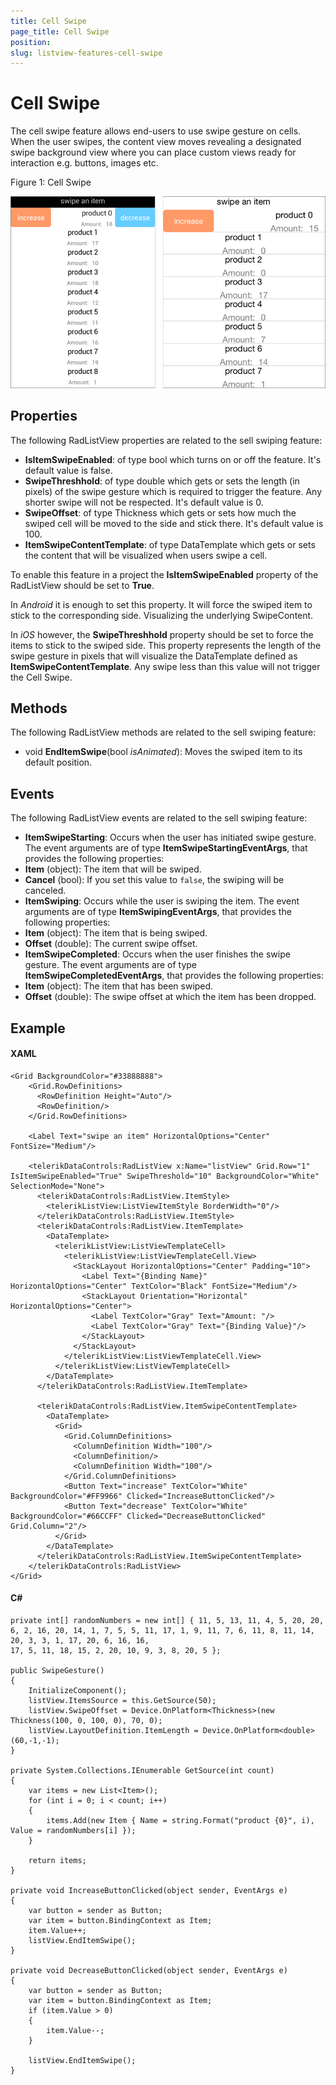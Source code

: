 ```yaml
---
title: Cell Swipe
page_title: Cell Swipe
position: 
slug: listview-features-cell-swipe
---
```


# Cell Swipe

The cell swipe feature allows end-users to use swipe gesture on cells. When the user swipes, the content view moves revealing a designated swipe background view where you can place custom views ready for interaction e.g. buttons, images etc.

Figure 1: Cell Swipe

![CellSwipe](images/listview-features-cell-swipe.png)

## Properties

The following RadListView properties are related to the sell swiping feature:

- **IsItemSwipeEnabled**: of type bool which turns on or off the feature. It's default value is false.
- **SwipeThreshhold**: of type double which gets or sets the length (in pixels) of the swipe gesture which is required to trigger the feature. Any shorter swipe will not be respected. It's default value is 0.
- **SwipeOffset**: of type Thickness which gets or sets how much the swiped cell will be moved to the side and stick there. It's default value is 100.
- **ItemSwipeContentTemplate**: of type DataTemplate which gets or sets the content that will be visualized when users swipe a cell.

To enable this feature in a project the **IsItemSwipeEnabled** property of the RadListView should be set to **True**. 

In *Android* it is enough to set this property. It will force the swiped item to stick to the corresponding side. Visualizing the underlying SwipeContent.

In *iOS* however, the **SwipeThreshhold** property should be set to force the items to stick to the swiped side. This property represents the length of the swipe gesture in pixels that will visualize the DataTemplate defined as **ItemSwipeContentTemplate**. Any swipe less than this value will not trigger the Cell Swipe.

## Methods

The following RadListView methods are related to the sell swiping feature:

- void **EndItemSwipe**(bool *isAnimated*): Moves the swiped item to its default position.

## Events

The following RadListView events are related to the sell swiping feature:

- **ItemSwipeStarting**: Occurs when the user has initiated swipe gesture. The event arguments are of type **ItemSwipeStartingEventArgs**, that provides the following properties:
 - **Item** (object): The item that will be swiped.
 - **Cancel** (bool): If you set this value to `false`, the swiping will be canceled.
- **ItemSwiping**: Occurs while the user is swiping the item. The event arguments are of type **ItemSwipingEventArgs**, that provides the following properties:
 - **Item** (object): The item that is being swiped.
 - **Offset** (double): The current swipe offset.
- **ItemSwipeCompleted**: Occurs when the user finishes the swipe gesture. The event arguments are of type **ItemSwipeCompletedEventArgs**, that provides the following properties:
 - **Item** (object): The item that has been swiped.
 - **Offset** (double): The swipe offset at which the item has been dropped.

## Example

#### XAML
	<Grid BackgroundColor="#33888888">
	    <Grid.RowDefinitions>
	      <RowDefinition Height="Auto"/>
	      <RowDefinition/>
	    </Grid.RowDefinitions>
	
	    <Label Text="swipe an item" HorizontalOptions="Center" FontSize="Medium"/>
	
	    <telerikDataControls:RadListView x:Name="listView" Grid.Row="1" IsItemSwipeEnabled="True" SwipeThreshold="10" BackgroundColor="White" SelectionMode="None">
	      <telerikDataControls:RadListView.ItemStyle>
	        <telerikListView:ListViewItemStyle BorderWidth="0"/>
	      </telerikDataControls:RadListView.ItemStyle>
	      <telerikDataControls:RadListView.ItemTemplate>
	        <DataTemplate>
	          <telerikListView:ListViewTemplateCell>
	            <telerikListView:ListViewTemplateCell.View>
	              <StackLayout HorizontalOptions="Center" Padding="10">
	                <Label Text="{Binding Name}" HorizontalOptions="Center" TextColor="Black" FontSize="Medium"/>
	                <StackLayout Orientation="Horizontal" HorizontalOptions="Center">
	                  <Label TextColor="Gray" Text="Amount: "/>
	                  <Label TextColor="Gray" Text="{Binding Value}"/>
	                </StackLayout>
	              </StackLayout>
	            </telerikListView:ListViewTemplateCell.View>
	          </telerikListView:ListViewTemplateCell>
	        </DataTemplate>
	      </telerikDataControls:RadListView.ItemTemplate>
	    
	      <telerikDataControls:RadListView.ItemSwipeContentTemplate>
	        <DataTemplate>
	          <Grid>
	            <Grid.ColumnDefinitions>
	              <ColumnDefinition Width="100"/>
	              <ColumnDefinition/>
	              <ColumnDefinition Width="100"/>
	            </Grid.ColumnDefinitions>
	            <Button Text="increase" TextColor="White" BackgroundColor="#FF9966" Clicked="IncreaseButtonClicked"/>
	            <Button Text="decrease" TextColor="White" BackgroundColor="#66CCFF" Clicked="DecreaseButtonClicked" Grid.Column="2"/>
	          </Grid>
	        </DataTemplate>
	      </telerikDataControls:RadListView.ItemSwipeContentTemplate>
	    </telerikDataControls:RadListView>
	</Grid>

#### C# 
    private int[] randomNumbers = new int[] { 11, 5, 13, 11, 4, 5, 20, 20, 6, 2, 16, 20, 14, 1, 7, 5, 5, 11, 17, 1, 9, 11, 7, 6, 11, 8, 11, 14, 20, 3, 3, 1, 17, 20, 6, 16, 16,
    17, 5, 11, 18, 15, 2, 20, 10, 9, 3, 8, 20, 5 };

    public SwipeGesture()
    {
        InitializeComponent();
        listView.ItemsSource = this.GetSource(50);
        listView.SwipeOffset = Device.OnPlatform<Thickness>(new Thickness(100, 0, 100, 0), 70, 0);
        listView.LayoutDefinition.ItemLength = Device.OnPlatform<double>(60,-1,-1);
    }

    private System.Collections.IEnumerable GetSource(int count)
    {
        var items = new List<Item>();
        for (int i = 0; i < count; i++)
        {
            items.Add(new Item { Name = string.Format("product {0}", i), Value = randomNumbers[i] });
        }

        return items;
    }

    private void IncreaseButtonClicked(object sender, EventArgs e)
    {
        var button = sender as Button;
        var item = button.BindingContext as Item;
        item.Value++;
        listView.EndItemSwipe();
    }

    private void DecreaseButtonClicked(object sender, EventArgs e)
    {
        var button = sender as Button;
        var item = button.BindingContext as Item;
        if (item.Value > 0)
        {
            item.Value--;
        }

        listView.EndItemSwipe();
    }